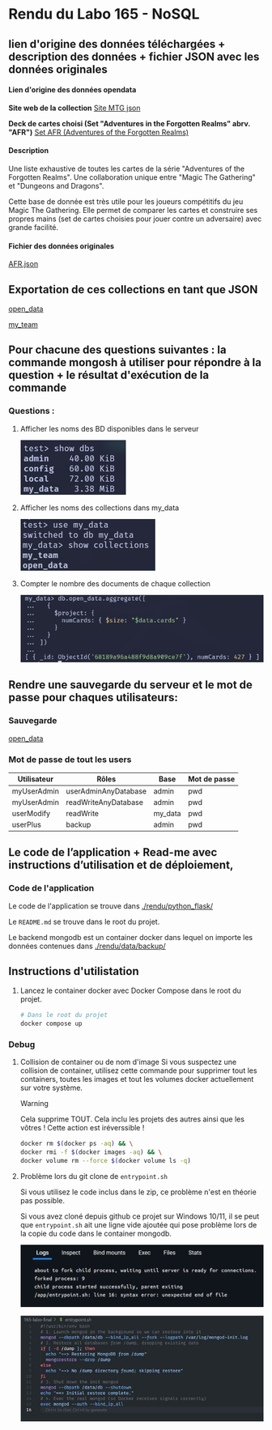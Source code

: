 # Rendu du Labo 165 - NoSQL

## lien d'origine des données téléchargées + description des données + fichier JSON avec les données originales

#### Lien d'origine des données opendata

**Site web de la collection**
[Site MTG json](https://mtgjson.com/)

**Deck de cartes choisi (Set "Adventures in the Forgotten Realms" abrv. "AFR")**
[Set AFR (Adventures of the Forgotten Realms)](https://mtgjson.com/api/v5/AFR.json)

#### Description

Une liste exhaustive de toutes les cartes de la série "Adventures of the Forgotten Realms".
Une collaboration unique entre "Magic The Gathering" et "Dungeons and Dragons".

Cette base de donnée est très utile pour les joueurs compétitifs du jeu Magic
The Gathering. Elle permet de comparer les cartes et construire ses propres
mains (set de cartes choisies pour jouer contre un adversaire) avec grande
facilité.

#### Fichier des données originales
[AFR.json](./data/AFR.json)

## Exportation de ces collections en tant que JSON

[open_data](./rendu/open_data.json)

[my_team](./rendu/my_team.json)

## Pour chacune des questions suivantes : la commande mongosh à utiliser pour répondre à la question + le résultat d'exécution de la commande

### Questions :
1. Afficher les noms des BD disponibles dans le serveur

    ![show dbs](./rendu/images/show-dbs.png) 

2. Afficher les noms des collections dans my_data

    ![show collections](./rendu/images/show-collections.png) 

3. Compter le nombre des documents de chaque collection

     ![count cards](./rendu/images/count-cards.png) 

## Rendre une sauvegarde du serveur et le mot de passe pour chaques utilisateurs:

### Sauvegarde
[open_data](./rendu/open_data.json)

### Mot de passe de tout les users

| Utilisateur   | Rôles                    | Base     | Mot de passe |
|---------------|--------------------------|----------|--------------|
| myUserAdmin   | userAdminAnyDatabase     | admin    | pwd          |
| myUserAdmin   | readWriteAnyDatabase     | admin    | pwd          |
| userModify    | readWrite                | my_data  | pwd          |
| userPlus      | backup                   | admin    | pwd          |


## Le code de l’application + Read-me avec instructions d’utilisation et de déploiement,

### Code de l'application

Le code de l'application se trouve dans 
[./rendu/python_flask/](./rendu/python_flask/)

Le `README.md` se trouve dans le root du projet.

Le backend mongodb est un container docker dans lequel on importe les données
contenues dans [./rendu/data/backup/](./rendu/data/backup/)

## Instructions d'utilistation

1. Lancez le container docker avec Docker Compose dans le root du projet.
    ```bash
    # Dans le root du projet
    docker compose up
    ```

### Debug

1. Collision de container ou de nom d'image
    Si vous suspectez une collision de container, utilisez cette commande pour
    supprimer tout les containers, toutes les images et tout les volumes docker
    actuellement sur votre système.
    
    > [!WARNING]
    > Cela supprime TOUT. Cela inclu les projets des autres ainsi que les vôtres !
    > Cette action est iréverssible !
    
    ```bash
    docker rm $(docker ps -aq) && \
    docker rmi -f $(docker images -aq) && \
    docker volume rm --force $(docker volume ls -q)
    ```
2. Problème lors du git clone de `entrypoint.sh`

    Si vous utilisez le code inclus dans le zip, ce problème n'est en théorie
    pas possible.

    Si vous avez cloné depuis github ce projet sur Windows 10/11, il se peut
    que `entrypoint.sh` ait une ligne vide ajoutée qui pose problème lors de la
    copie du code dans le container mongodb.

    ![Image de l'erreur sur Win11](./rendu/images/line16-err.png)
    
    ![Image line16 sur vscode Win11](./rendu/images/vscode-l16-err.jpg)
